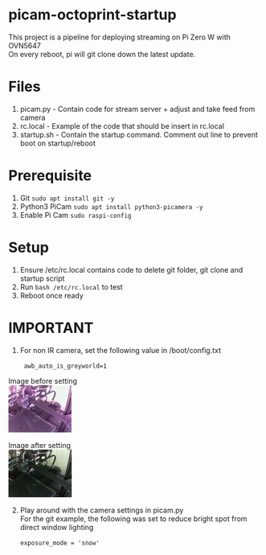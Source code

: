 # picam-octoprint-startup

This project is a pipeline for deploying streaming on Pi Zero W with OVN5647  
On every reboot, pi will git clone down the latest update.

Files  
======  
1) picam.py - Contain code for stream server + adjust and take feed from camera  
2) rc.local - Example of the code that should be insert in rc.local  
3) startup.sh - Contain the startup command. Comment out line to prevent boot on startup/reboot  

Prerequisite  
======  
1) Git ``` sudo apt install git -y ```
2) Python3 PiCam ``` sudo apt install python3-picamera -y ```
3) Enable Pi Cam ``` sudo raspi-config ```

Setup  
======  
1) Ensure /etc/rc.local contains code to delete git folder, git clone and startup script  
2) Run ```bash /etc/rc.local``` to test  
3) Reboot once ready  

IMPORTANT  
======  
1) For non IR camera, set the following value in /boot/config.txt  

        awb_auto_is_greyworld=1  
  
Image before setting  
<img src="image/before.png" width="25%">  

Image after setting  
<img src="image/after.png" width="25%">  

2) Play around with the camera settings in picam.py  
   For the git example, the following was set to reduce bright spot from direct window lighting  
   
       exposure_mode = 'snow'
  
    
